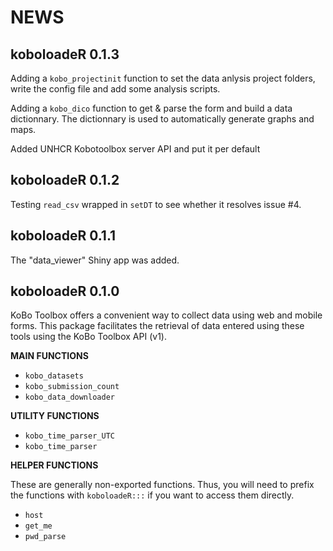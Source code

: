 # NEWS

## koboloadeR 0.1.3

Adding a `kobo_projectinit` function to set the data anlysis project folders, write the config file and add some analysis scripts.

Adding a `kobo_dico` function to get & parse the form and build a data dictionnary. The dictionnary is used to automatically generate graphs and maps.

Added UNHCR Kobotoolbox server API and put it per default


## koboloadeR 0.1.2

Testing `read_csv` wrapped in `setDT` to see whether it resolves issue #4.

## koboloadeR 0.1.1

The "data_viewer" Shiny app was added. 

## koboloadeR 0.1.0

KoBo Toolbox offers a convenient way to collect data using web and mobile forms. This package facilitates the retrieval of data entered using these tools using the KoBo Toolbox API (v1).

**MAIN FUNCTIONS**

* `kobo_datasets`
* `kobo_submission_count`
* `kobo_data_downloader`

**UTILITY FUNCTIONS**

* `kobo_time_parser_UTC`
* `kobo_time_parser`

**HELPER FUNCTIONS**

These are generally non-exported functions. Thus, you will need to prefix the functions with `koboloadeR:::` if you want to access them directly.

* `host`
* `get_me`
* `pwd_parse`

